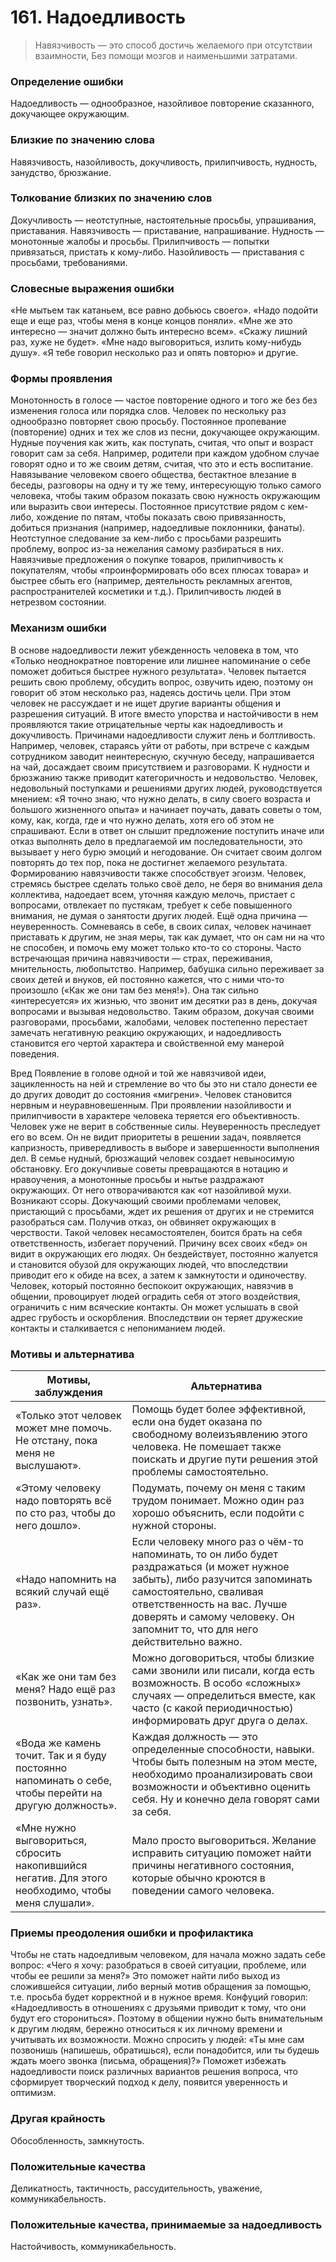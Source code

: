 # 161. Надоедливость

>Навязчивость — это способ достичь желаемого при отсутствии взаимности, 
Без помощи мозгов и наименьшими затратами.

### Определение ошибки
Надоедливость — однообразное, назойливое повторение сказанного, докучающее окружающим.

### Близкие по значению слова
Навязчивость, назойливость, докучливость, прилипчивость, нудность, занудство, брюзжание.

### Толкование близких по значению слов
Докучливость — неотступные, настоятельные просьбы, упрашивания, приставания.
Навязчивость — приставание, напрашивание.
Нудность — монотонные жалобы и просьбы.
Прилипчивость — попытки привязаться, пристать к кому-либо.
Назойливость — приставания с просьбами, требованиями.

### Словесные выражения ошибки
«Не мытьем так катаньем, все равно добьюсь своего».
«Надо подойти еще и еще раз, чтобы меня в конце концов поняли».
«Мне же это интересно — значит должно быть интересно всем».
«Скажу лишний раз, хуже не будет».
«Мне надо выговориться, излить кому-нибудь душу».
«Я тебе говорил несколько раз и опять повторю» и другие.

### Формы проявления
Монотонность в голосе — частое повторение одного и того же без без изменения голоса или порядка слов. Человек по нескольку раз однообразно повторяет свою просьбу.
Постоянное пропевание (повторение) одних и тех же слов из песни, докучающее окружающим.
Нудные поучения как жить, как поступать, считая, что опыт и возраст говорит сам за себя. Например, родители при каждом удобном случае говорят одно и то же своим детям, считая, что это и есть воспитание.
Навязывание человеком своего общества, бестактное влезание в беседы, разговоры на одну и ту же тему, интересующую только самого человека, чтобы таким образом показать свою нужность окружающим или выразить свои интересы.
Постоянное присутствие рядом с кем-либо, хождение по пятам, чтобы показать свою привязанность, добиться признания (например, надоедливые поклонники, фанаты).
Неотступное следование за кем-либо с просьбами разрешить проблему, вопрос из-за нежелания самому разбираться в них.
Навязчивые предложения о покупке товаров, прилипчивость к покупателям, чтобы «проинформировать обо всех плюсах товара» и быстрее сбыть его (например, деятельность рекламных агентов, распространителей косметики и т.д.).
Прилипчивость людей в нетрезвом состоянии.

### Механизм ошибки
В основе надоедливости лежит убежденность человека в том, что «Только неоднократное повторение или лишнее напоминание о себе поможет добиться быстрее нужного результата».
Человек пытается решить свою проблему, обсудить вопрос, озвучить идею, поэтому он говорит об этом несколько раз, надеясь достичь цели. При этом человек не рассуждает и не ищет другие варианты общения и разрешения ситуаций. В итоге вместо упорства и настойчивости в нем проявляются такие отрицательные черты как надоедливость и докучливость.
Причинами надоедливости служит лень и болтливость. Например, человек, стараясь уйти от работы, при встрече с каждым сотрудником заводит неинтересную, скучную беседу, напрашивается на чай, досаждает своим присутствием и разговорами.
К нудности и брюзжанию также приводит категоричность и недовольство. Человек, недовольный поступками и решениями других людей, руководствуется мнением: «Я точно знаю, что нужно делать, в силу своего возраста и большого жизненного опыта» и начинает поучать, давать советы о том, кому, как, когда, где и что нужно делать, хотя его об этом не спрашивают. Если в ответ он слышит предложение поступить иначе или отказ выполнять дело в предлагаемой им последовательности, это вызывает у него бурю эмоций и негодование. Он считает своим долгом повторять до тех пор, пока не достигнет желаемого результата.
Формированию навязчивости также способствует эгоизм. Человек, стремясь быстрее сделать только своё дело, не беря во внимания дела коллектива, надоедает всем, уточняя каждую мелочь, пристает с вопросами, отвлекает по пустякам, требует к себе повышенного внимания, не думая о занятости других людей.
Ещё одна причина — неуверенность. Сомневаясь в себе, в своих силах, человек начинает приставать к другим, не зная меры, так как думает, что он сам ни на что не способен, и помочь ему может только кто-то со стороны.
Часто встречающая причина навязчивости — страх, переживания, мнительность, любопытство. Например, бабушка сильно переживает за своих детей и внуков, ей постоянно кажется, что с ними что-то произошло («Как же они там без меня!»). Она так сильно «интересуется» их жизнью, что звонит им десятки раз в день, докучая вопросами и вызывая недовольство.
Таким образом, докучая своими разговорами, просьбами, жалобами, человек постепенно перестает замечать негативную реакцию окружающих, и надоедливость становится его чертой характера и свойственной ему манерой поведения.

Вред
Появление в голове одной и той же навязчивой идеи, зацикленность на ней и стремление во что бы это ни стало донести ее до других доводит до состояния «мигрени». Человек становится нервным и неуравновешенным.
При проявлении назойливости и прилипчивости в характере человека теряется его объективность. Человек уже не верит в собственные силы. Неуверенность преследует его во всем. Он не видит приоритеты в решении задач, появляется капризность, привередливость в выборе и завершенности выполнения дел.
В семье нудный, брюзжащий человек создает невыносимую обстановку. Его докучливые советы превращаются в нотацию и нравоучения, а монотонные просьбы и нытье раздражают окружающих. От него отворачиваются как «от назойливой мухи. Возникают ссоры.
Докучающий своими проблемами человек, пристающий с просьбами, ждет их решения от других и не стремится разобраться сам. Получив отказ, он обвиняет окружающих в черствости. Такой человек несамостоятелен, боится брать на себя ответственность, избегает поручений. Причину всех своих «бед» он видит в окружающих его людях. Он бездействует, постоянно жалуется и становится обузой для окружающих людей, что впоследствии приводит его к обиде на всех, а затем к замкнутости и одиночеству.
Человек, который постоянно беспокоит окружающих, навязчив в общении, провоцирует людей оградить себя от этого воздействия, ограничить с ним всяческие контакты. Он может услышать в свой адрес грубость и оскорбления. Впоследствии он теряет дружеские контакты и сталкивается с непониманием людей.

### Мотивы и альтернатива
Мотивы, заблуждения	| Альтернатива
---|---
«Только этот человек может мне помочь. Не отстану, пока меня не выслушают».	| Помощь будет более эффективной, если она будет оказана по свободному волеизъявлению этого человека. Не помешает также поискать и другие пути решения этой проблемы самостоятельно.
«Этому человеку надо повторять всё по сто раз, чтобы до него дошло».	| Подумать, почему он меня с таким трудом понимает. Можно один раз хорошо объяснить, если подойти с нужной стороны.
«Надо напомнить на всякий случай ещё раз».	| Если человеку много раз о чём-то напоминать, то он либо будет раздражаться (и может нужное забыть), либо разучится запоминать самостоятельно, сваливая ответственность на вас. Лучше доверять и самому человеку. Он запомнит то, что для него действительно важно.
«Как же они там без меня? Надо ещё раз позвонить, узнать».	| Можно договориться, чтобы близкие сами звонили или писали, когда есть возможность. В особо «сложных» случаях — определиться вместе, как часто (с какой периодичностью) информировать друг друга о делах.
«Вода же камень точит. Так и я буду постоянно напоминать о себе, чтобы перейти на другую должность».	| Каждая должность — это определенные способности, навыки. Чтобы быть полезным на этом месте, необходимо проанализировать свои возможности и объективно оценить себя. Ну и конечно дела говорят сами за себя.
«Мне нужно выговориться, сбросить накопившийся негатив. Для этого необходимо, чтобы меня слушали».| Мало просто выговориться. Желание исправить ситуацию поможет найти причины негативного состояния, которые обычно кроются в поведении самого человека.

### Приемы преодоления ошибки и профилактика
Чтобы не стать надоедливым человеком, для начала можно задать себе вопрос: «Чего я хочу: разобраться в своей ситуации, проблеме, или чтобы ее решили за меня?» Это поможет найти либо выход из сложившейся ситуации, либо верный мотив обращения за помощью, т.е. просьба будет корректной и в нужное время.
Конфуций говорил: «Надоедливость в отношениях с друзьями приводит к тому, что они будут его сторониться». Поэтому в общении нужно быть внимательным к другим людям, бережно относиться к их личному времени и учитывать их возможности.
Можно спросить у людей: «Ты мне сам позвонишь (напишешь, обратишься), если понадобится, или ты будешь ждать моего звонка (письма, обращения)?»
Поможет избежать надоедливости поиск различных вариантов решения вопроса, что сформирует творческий подход к делу, появится уверенность и оптимизм.

### Другая крайность 
Обособленность, замкнутость.

### Положительные качества 
Деликатность, тактичность, рассудительность, уважение, коммуникабельность.

### Положительные качества, принимаемые за надоедливость
Настойчивость, коммуникабельность. 
